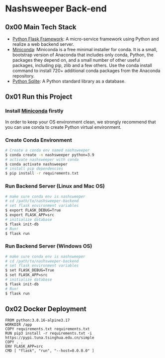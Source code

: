 # Nashsweeper Back-end
## 0x00 Main Tech Stack
* [Python Flask Framework](https://flask.palletsprojects.com/en/2.2.x/): A micro-service framework using Python and realize a web backend server.
* [Miniconda](https://docs.conda.io/en/latest/miniconda.html): Miniconda is a free minimal installer for conda. It is a small, bootstrap version of Anaconda that includes only conda, Python, the packages they depend on, and a small number of other useful packages, including pip, zlib and a few others. Use the conda install command to install 720+ additional conda packages from the Anaconda repository.
* [Python Sqlite](): A Python standard library as a database. 
## 0x01 Run this Project
### Install [Miniconda](https://docs.conda.io/en/latest/miniconda.html) firstly
In order to keep your OS environment clean, we strongly recommend that you can use conda to create Python virtual environment.
### Create Conda Environment
```bash
# Create a conda env named nashsweeper
$ conda create -n nashsweeper python=3.9
# activate nashsweeper with conda
$ conda activate nashsweeper
# install pip dependencies
$ pip install -r requirements.txt
```
### Run Backend Server (Linux and Mac OS)
```bash
# make sure conda env is nashsweeper
# cd /path/to/nashsweeper-backend
# set flask environment variables
$ export FLASK_DEBUG=True
$ export FLASK_APP=src
# initialize database
$ flask init-db
# Run!
$ flask run
```
### Run Backend Server (Windows OS)
```bash
# make sure conda env is nashsweeper
# cd /path/to/nashsweeper-backend
# set flask environment variables
$ set FLASK_DEBUG=True
$ set FLASK_APP=src
# initialize database
$ flask init-db
# Run!
$ flask run
```
## 0x02 Docker Deployment
```docker
FROM python:3.8.16-alpine3.17
WORKDIR /app
COPY requirements.txt requirements.txt
RUN pip3 install -r requirements.txt -i https://pypi.tuna.tsinghua.edu.cn/simple
COPY . .
ENV FLASK_APP=src
CMD [ "flask", "run", "--host=0.0.0.0" ]
```